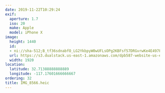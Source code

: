 ```yaml
---
date: 2019-11-22T10:29:24
exif:
  aperture: 1.7
  iso: 20
  make: Apple
  model: iPhone X
image:
  height: 1440
  id:
  - ni://sha-512;B_tf36sdnabfO_LG2YkbpyW0wUFLsOPg2KBFsf57DRGvrwKe4E497FQJYLdl6Fi82JyVt55OTTUdU6m26ryXDg
  url: https://s3.dualstack.us-east-1.amazonaws.com/dpb587-website-us-east-1/asset/gallery/2019-san-diego/f1e1c372-9a4e-0132-7b51-7d876af336fe~1920.jpg
  width: 1920
location:
  latitude: 32.71388888888889
  longitude: -117.17601666666667
ordering: 32
title: IMG_8566.heic
---
```

